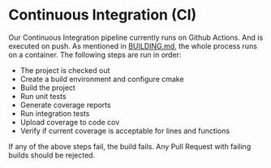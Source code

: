 # Continuous Integration (CI)


Our Continuous Integration pipeline currently runs on Github Actions. And is executed on push. As mentioned in [BUILDING.md](BUILDING.md), the whole process runs on a container. The following steps are run in order:


* The project is checked out
* Create a build environment and configure cmake
* Build the project
* Run unit tests
* Generate coverage reports
* Run integration tests
* Upload coverage to code cov
* Verify if current coverage is acceptable for lines and functions
  
If any of the above steps fail, the build fails. Any Pull Request with failing builds should be rejected.

